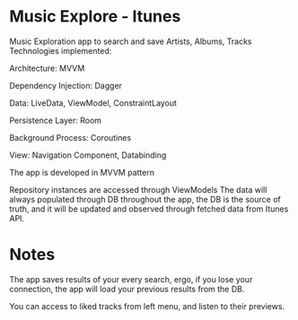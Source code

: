 # Music Explore - Itunes
Music Exploration app to search and save Artists, Albums, Tracks
Technologies implemented:

Architecture: MVVM

Dependency Injection: Dagger

Data: LiveData, ViewModel, ConstraintLayout

Persistence Layer: Room

Background Process: Coroutines

View: Navigation Component, Databinding

The app is developed in MVVM pattern

Repository instances are accessed through ViewModels
The data will always populated through DB throughout the app, the DB is the source of truth,
and it will be updated and observed through fetched data from Itunes API.

# Notes
The app saves results of your every search, ergo, if you lose your connection, the app will
load your previous results from the DB.

You can access to liked tracks from left menu, and listen to their previews.
